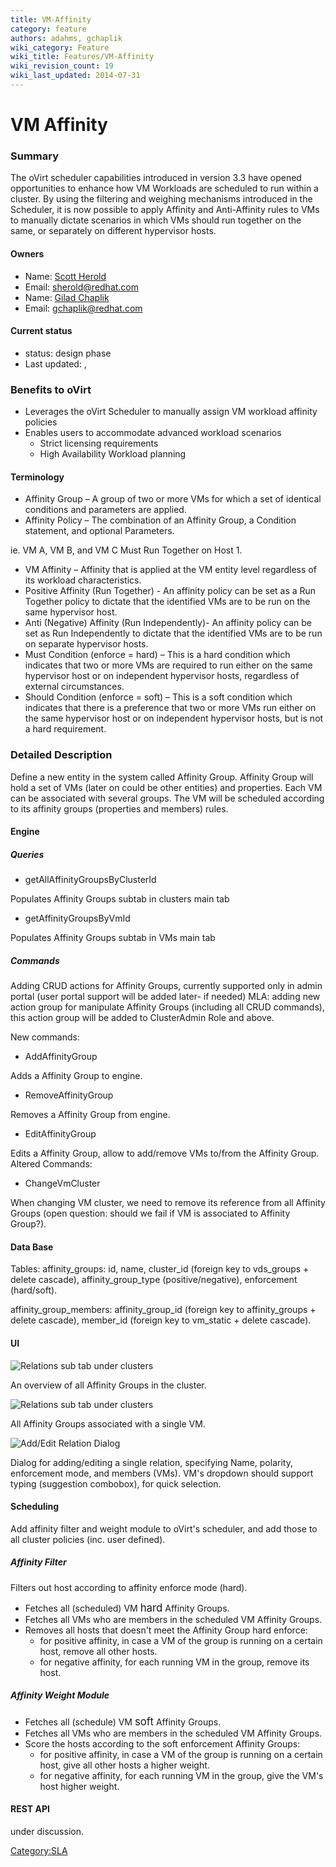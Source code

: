 ```yaml
---
title: VM-Affinity
category: feature
authors: adahms, gchaplik
wiki_category: Feature
wiki_title: Features/VM-Affinity
wiki_revision_count: 19
wiki_last_updated: 2014-07-31
---
```


# VM Affinity

### Summary

The oVirt scheduler capabilities introduced in version 3.3 have opened opportunities to enhance how VM Workloads are scheduled to run within a cluster. By using the filtering and weighing mechanisms introduced in the Scheduler, it is now possible to apply Affinity and Anti-Affinity rules to VMs to manually dictate scenarios in which VMs should run together on the same, or separately on different hypervisor hosts.

#### Owners

*   Name: [ Scott Herold](User:sherold)
*   Email: <sherold@redhat.com>
*   Name: [ Gilad Chaplik](User:gchaplik)
*   Email: <gchaplik@redhat.com>

#### Current status

*   status: design phase
*   Last updated: ,

### Benefits to oVirt

*   Leverages the oVirt Scheduler to manually assign VM workload affinity policies
*   Enables users to accommodate advanced workload scenarios
    -   Strict licensing requirements
    -   High Availability Workload planning

#### Terminology

*   Affinity Group – A group of two or more VMs for which a set of identical conditions and parameters are applied.
*   Affinity Policy – The combination of an Affinity Group, a Condition statement, and optional Parameters.

ie. VM A, VM B, and VM C Must Run Together on Host 1.

*   VM Affinity – Affinity that is applied at the VM entity level regardless of its workload characteristics.
*   Positive Affinity (Run Together) - An affinity policy can be set as a Run Together policy to dictate that the identified VMs are to be run on the same hypervisor host.
*   Anti (Negative) Affinity (Run Independently)- An affinity policy can be set as Run Independently to dictate that the identified VMs are to be run on separate hypervisor hosts.
*   Must Condition (enforce = hard) – This is a hard condition which indicates that two or more VMs are required to run either on the same hypervisor host or on independent hypervisor hosts, regardless of external circumstances.
*   Should Condition (enforce = soft) – This is a soft condition which indicates that there is a preference that two or more VMs run either on the same hypervisor host or on independent hypervisor hosts, but is not a hard requirement.

### Detailed Description

Define a new entity in the system called Affinity Group. Affinity Group will hold a set of VMs (later on could be other entities) and properties. Each VM can be associated with several groups. The VM will be scheduled according to its affinity groups (properties and members) rules.

#### Engine

##### Queries

*   getAllAffinityGroupsByClusterId

Populates Affinity Groups subtab in clusters main tab

*   getAffinityGroupsByVmId

Populates Affinity Groups subtab in VMs main tab

##### Commands

Adding CRUD actions for Affinity Groups, currently supported only in admin portal (user portal support will be added later- if needed) MLA: adding new action group for manipulate Affinity Groups (including all CRUD commands), this action group will be added to ClusterAdmin Role and above.

New commands:

*   AddAffinityGroup

Adds a Affinity Group to engine.

*   RemoveAffinityGroup

Removes a Affinity Group from engine.

*   EditAffinityGroup

Edits a Affinity Group, allow to add/remove VMs to/from the Affinity Group. Altered Commands:

*   ChangeVmCluster

When changing VM cluster, we need to remove its reference from all Affinity Groups (open question: should we fail if VM is associated to Affinity Group?).

#### Data Base

Tables: affinity_groups: id, name, cluster_id (foreign key to vds_groups + delete cascade), affinity_group_type (positive/negative), enforcement (hard/soft).

affinity_group_members: affinity_group_id (foreign key to affinity_groups + delete cascade), member_id (foreign key to vm_static + delete cascade).

#### UI

![Relations sub tab under clusters](relation-cluster.png "Relations sub tab under clusters")

An overview of all Affinity Groups in the cluster.

![Relations sub tab under clusters](relation-vm.png "Relations sub tab under clusters")

All Affinity Groups associated with a single VM.

![Add/Edit Relation Dialog](relation-dialog.png "Add/Edit Relation Dialog")

Dialog for adding/editing a single relation, specifying Name, polarity, enforcement mode, and members (VMs). VM's dropdown should support typing (suggestion combobox), for quick selection.

#### Scheduling

Add affinity filter and weight module to oVirt's scheduler, and add those to all cluster policies (inc. user defined).

##### Affinity Filter

Filters out host according to affinity enforce mode (hard).

*   Fetches all (scheduled) VM <big>hard</big> Affinity Groups.
*   Fetches all VMs who are members in the scheduled VM Affinity Groups.
*   Removes all hosts that doesn't meet the Affinity Group hard enforce:
    -   for positive affinity, in case a VM of the group is running on a certain host, remove all other hosts.
    -   for negative affinity, for each running VM in the group, remove its host.

##### Affinity Weight Module

*   Fetches all (schedule) VM <big>soft</big> Affinity Groups.
*   Fetches all VMs who are members in the scheduled VM Affinity Groups.
*   Score the hosts according to the soft enforcement Affinity Groups:
    -   for positive affinity, in case a VM of the group is running on a certain host, give all other hosts a higher weight.
    -   for negative affinity, for each running VM in the group, give the VM's host higher weight.

#### REST API

under discussion.

<Category:SLA>
